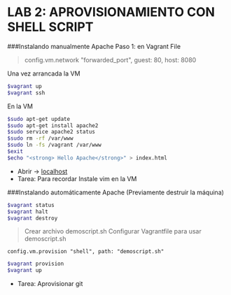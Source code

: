 LAB 2: APROVISIONAMIENTO CON SHELL SCRIPT
=========================================

###Instalando manualmente Apache
Paso 1: en Vagrant File
> config.vm.network "forwarded_port", guest: 80, host: 8080

Una vez arrancada la VM
```sh
$vagrant up
$vagrant ssh
```
En la VM
```sh
$sudo apt-get update
$sudo apt-get install apache2
$sudo service apache2 status
$sudo rm -rf /var/www
$sudo ln -fs /vagrant /var/www
$exit
$echo "<strong> Hello Apache</strong>" > index.html
```
 - Abrir -> [localhost]
 - Tarea: Para recordar Instale vim en la VM

###Instalando automáticamente Apache
(Previamente destruir la máquina)
```sh
$vagrant status
$vagrant halt
$vagrant destroy
```
> Crear archivo demoscript.sh
> Configurar Vagrantfile para usar demoscript.sh

    config.vm.provision "shell", path: "demoscript.sh"

```sh
$vagrant provision
$vagrant up
```
- Tarea: Aprovisionar git

[localhost]: <http://localhost:8080/>
